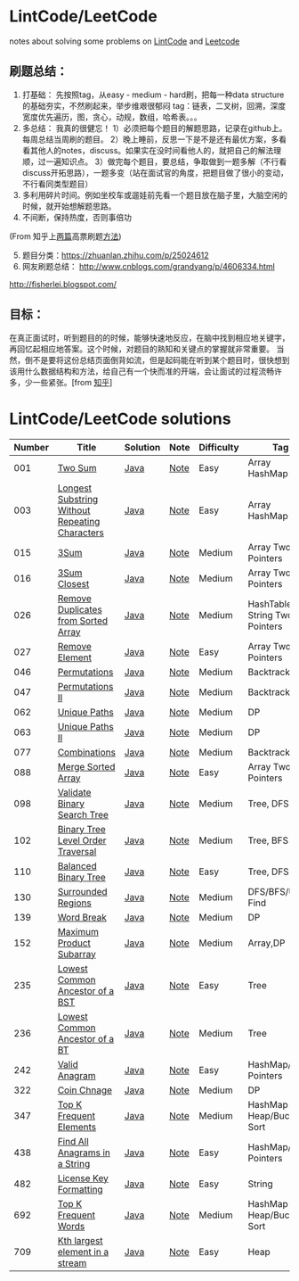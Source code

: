 # LintCode/LeetCode
notes about solving some problems on [LintCode](https://www.lintcode.com/problem/) and [Leetcode](https://leetcode.com/problemset/algorithms/)


## 刷题总结：
1. 打基础： 先按照tag，从easy - medium - hard刷，把每一种data structure的基础夯实，不然刷起来，举步维艰很郁闷
           tag：链表，二叉树，回溯，深度宽度优先遍历，图，贪心，动规，数组，哈希表。。。
2. 多总结： 我真的很健忘！
           1）必须把每个题目的解题思路，记录在github上。每周总结当周刷的题目。 
           2）晚上睡前，反思一下是不是还有最优方案，多看看其他人的notes，discuss。如果实在没时间看他人的，就把自己的解法理顺，过一遍知识点。
           3）做完每个题目，要总结，争取做到一题多解（不行看discuss开拓思路），一题多变（站在面试官的角度，把题目做了很小的变动，不行看同类型题目）
3. 多利用碎片时间。例如坐校车或遛娃前先看一个题目放在脑子里，大脑空闲的时候，就开始想解题思路。
4. 不间断，保持热度，否则事倍功

(From 知乎上[两篇](https://www.zhihu.com/question/26580300 )高票刷题[方法](https://www.zhihu.com/question/36738189))
 
5. 题目分类：https://zhuanlan.zhihu.com/p/25024612 
6. 网友刷题总结：
http://www.cnblogs.com/grandyang/p/4606334.html

http://fisherlei.blogspot.com/ 
## 目标：
在真正面试时，听到题目的的时候，能够快速地反应，在脑中找到相应地关键字，再回忆起相应地答案。这个时候，对题目的熟知和关键点的掌握就非常重要。
当然，倒不是要将这份总结页面倒背如流，但是起码能在听到某个题目时，很快想到该用什么数据结构和方法，给自己有一个快而准的开端，会让面试的过程流畅许多，少一些紧张。[from [知乎](https://zhuanlan.zhihu.com/p/31238421)]

# LintCode/LeetCode solutions  
| Number| Title         | Solution      | Note           | Difficulty    | Tag          |
| ------| ------------- | ------------- | -------------  | ------------- |------------- |
| 001| [Two Sum](https://leetcode.com/problems/two-sum/description/)  | [Java](https://leetcode.com/problems/two-sum/solution/)  | [Note](https://github.com/LisaFan18/lintcode/tree/master/001.%20Two%20Sum)   | Easy  | Array HashMap |
| 003| [Longest Substring Without Repeating Characters](https://leetcode.com/problems/longest-substring-without-repeating-characters/)  | [Java](https://github.com/LisaFan18/lintcode/tree/master/003.%20Longest%20Substring%20Without%20Repeating%20Characters)  | [Note](https://github.com/LisaFan18/lintcode/tree/master/003.%20Longest%20Substring%20Without%20Repeating%20Characters)   | Easy  | Array HashMap |
| 015| [3Sum](https://leetcode.com/problems/3sum/)  | [Java](https://github.com/LisaFan18/lintcode/blob/master/015.%203Sum/solution.java)  | [Note](https://github.com/LisaFan18/lintcode/tree/master/015.%203Sum)   | Medium  | Array Two Pointers |
| 016| [3Sum Closest](https://leetcode.com/problems/3sum-closest/)  | [Java](https://github.com/LisaFan18/lintcode/blob/master/016.%203Sum%20Closest/solution.java)  | [Note](https://github.com/LisaFan18/lintcode/tree/master/016.%203Sum%20Closest)   | Medium  | Array Two Pointers |
| 026| [Remove Duplicates from Sorted Array](https://leetcode.com/problems/remove-duplicates-from-sorted-array/)  | [Java](https://github.com/LisaFan18/lintcode/tree/master/26.%20Remove%20Duplicate%20from%20Sorted%20Array)  | [Note](https://github.com/LisaFan18/lintcode/tree/master/26.%20Remove%20Duplicate%20from%20Sorted%20Array)   | Medium  | HashTable String Two Pointers |
| 027| [Remove Element](https://leetcode.com/problems/remove-element/)  | [Java](https://github.com/LisaFan18/lintcode/tree/master/027.%20Remove%20Element)  | [Note](https://github.com/LisaFan18/lintcode/tree/master/027.%20Remove%20Element)   | Easy  | Array Two Pointers |
| 046| [Permutations](https://leetcode.com/problems/permutations/)  | [Java](https://github.com/LisaFan18/lintcode/blob/master/046.%20Permutations/REAMDE.md)  | [Note](https://github.com/LisaFan18/lintcode/blob/master/046.%20Permutations/REAMDE.md)   | Medium  | Backtrack |
| 047| [Permutations II](https://leetcode.com/problems/permutations-ii/)  | [Java](https://github.com/LisaFan18/lintcode/tree/master/047.%20Permutations%20II)  | [Note](https://github.com/LisaFan18/lintcode/tree/master/047.%20Permutations%20II)   | Medium  | Backtrack |
| 062| [Unique Paths](https://leetcode.com/problems/unique-paths/)  | [Java](https://github.com/LisaFan18/lintcode/tree/master/062.%20Unique%20Paths)  | [Note](https://github.com/LisaFan18/lintcode/tree/master/062.%20Unique%20Paths)   | Medium  | DP |
| 063| [Unique Paths II](https://leetcode.com/problems/unique-paths-ii/)  | [Java](https://github.com/LisaFan18/lintcode/blob/master/063.%20Unique%20Paths%20II/solution.java)  | [Note](https://github.com/LisaFan18/lintcode/tree/master/063.%20Unique%20Paths%20II)   | Medium  | DP |
| 077| [Combinations](https://leetcode.com/problems/combinations/)  | [Java](https://github.com/LisaFan18/lintcode/tree/master/077.%20Combinations)  | [Note](https://github.com/LisaFan18/lintcode/tree/master/077.%20Combinations)   | Medium  | Backtrack |
| 088| [Merge Sorted Array](https://leetcode.com/problems/merge-sorted-array/)  | [Java](https://github.com/LisaFan18/lintcode/tree/master/088.%20Merge%20Sorted%20Array)  | [Note](https://github.com/LisaFan18/lintcode/tree/master/088.%20Merge%20Sorted%20Array)   | Easy  | Array Two Pointers |
| 098| [ Validate Binary Search Tree](https://leetcode.com/problems/validate-binary-search-tree/)  | [Java](https://github.com/LisaFan18/lintcode/tree/master/098.%20Validate%20BST)  | [Note](https://github.com/LisaFan18/lintcode/tree/master/098.%20Validate%20BST)   | Medium  | Tree, DFS |
| 102| [ Binary Tree Level Order Traversal](https://leetcode.com/problems/binary-tree-level-order-traversal/)  | [Java](https://github.com/LisaFan18/lintcode/tree/master/102.%20Binary%20Tree%20Level%20Order%20Traversal)  | [Note](https://github.com/LisaFan18/lintcode/tree/master/102.%20Binary%20Tree%20Level%20Order%20Traversal)   | Medium  | Tree, BFS |
| 110| [ Balanced Binary Tree](https://leetcode.com/problems/balanced-binary-tree/)  | [Java](https://github.com/LisaFan18/lintcode/tree/master/110.%20Balanced%20Binary%20Tree)  | [Note](https://github.com/LisaFan18/lintcode/tree/master/110.%20Balanced%20Binary%20Tree)   | Easy  | Tree, DFS |
| 130| [ Surrounded Regions](https://leetcode.com/problems/surrounded-regions/)  | [Java](https://github.com/LisaFan18/lintcode/tree/master/130.%20Surrounded%20Regions)  | [Note](https://github.com/LisaFan18/lintcode/tree/master/130.%20Surrounded%20Regions)   | Medium  |DFS/BFS/Union Find |
| 139| [Word Break](https://leetcode.com/problems/word-break/)  | [Java](https://github.com/LisaFan18/lintcode/blob/master/139.%20Word%20Break/solution1.java)  | [Note](https://github.com/LisaFan18/lintcode/tree/master/139.%20Word%20Break)   | Medium  | DP |
| 152| [Maximum Product Subarray](https://leetcode.com/problems/maximum-product-subarray/)  | [Java](https://github.com/LisaFan18/lintcode/tree/master/152%20Maximum%20Product%20Subarray)  | [Note](https://github.com/LisaFan18/lintcode/tree/master/152%20Maximum%20Product%20Subarray)   | Medium  | Array,DP |
|235| [Lowest Common Ancestor of a BST](https://leetcode.com/problems/lowest-common-ancestor-of-a-binary-search-tree/)  | [Java](https://github.com/LisaFan18/lintcode/tree/master/235.%20Lowest%20Common%20Ancestor%20of%20a%20BST)  | [Note](https://github.com/LisaFan18/lintcode/tree/master/235.%20Lowest%20Common%20Ancestor%20of%20a%20BST)   | Easy  | Tree |
|236| [Lowest Common Ancestor of a BT](https://leetcode.com/problems/lowest-common-ancestor-of-a-binary-tree/)  | [Java](https://github.com/LisaFan18/lintcode/tree/master/236.%20Lowest%20Common%20Ancestor%20of%20a%20Binary%20Tree)  | [Note](https://github.com/LisaFan18/lintcode/tree/master/236.%20Lowest%20Common%20Ancestor%20of%20a%20Binary%20Tree)   | Medium  | Tree |
|242| [Valid Anagram](https://leetcode.com/problems/valid-anagram/)  | [Java](https://github.com/LisaFan18/lintcode/tree/master/242.%20Valid%20Anagram)  | [Note](https://github.com/LisaFan18/lintcode/tree/master/242.%20Valid%20Anagram)   | Easy  | HashMap/Two Pointers |
| 322| [Coin Chnage](https://leetcode.com/problems/coin-change/)  | [Java](https://github.com/LisaFan18/lintcode/blob/master/322.%20Coin%20Change/solution1.java)  | [Note](https://github.com/LisaFan18/lintcode/tree/master/322.%20Coin%20Change)   | Medium  | DP |
| 347| [Top K Frequent Elements](https://leetcode.com/problems/top-k-frequent-elements/)  | [Java](https://github.com/LisaFan18/lintcode/tree/master/347.%20Top%20K%20Frequent%20Elements)  | [Note](https://github.com/LisaFan18/lintcode/tree/master/347.%20Top%20K%20Frequent%20Elements)   | Medium  | HashMap Heap/Bucket Sort |
|438| [Find All Anagrams in a String](https://leetcode.com/problems/find-all-anagrams-in-a-string/)  | [Java](https://github.com/LisaFan18/lintcode/tree/master/438.%20Find%20All%20Anagrams%20in%20a%20String)  | [Note](https://github.com/LisaFan18/lintcode/tree/master/438.%20Find%20All%20Anagrams%20in%20a%20String)   | Easy  | HashMap/Two Pointers |
| 482| [License Key Formatting](https://leetcode.com/problems/license-key-formatting/)  | [Java](https://github.com/LisaFan18/lintcode/tree/master/482.%20License%20Key%20Formatting)  | [Note](https://github.com/LisaFan18/lintcode/tree/master/482.%20License%20Key%20Formatting)   | Easy  | String |
| 692| [Top K Frequent Words](https://leetcode.com/problems/top-k-frequent-words/)  | [Java](https://github.com/LisaFan18/lintcode/tree/master/692.%20Top%20K%20Frequent%20Words)  | [Note](https://github.com/LisaFan18/lintcode/tree/master/692.%20Top%20K%20Frequent%20Words)   | Medium  | HashMap Heap/Bucket Sort |
| 709| [Kth largest element in a stream](https://leetcode.com/problems/kth-largest-element-in-a-stream/description/)  | [Java](https://github.com/LisaFan18/lintcode/blob/master/709.%20kth%20largest%20element%20in%20a%20stream/solution.java)  | [Note](https://github.com/LisaFan18/lintcode/blob/master/709.%20kth%20largest%20element%20in%20a%20stream/README.md)   | Easy  | Heap |
